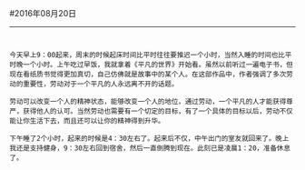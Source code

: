 #2016年08月20日
- - - - -
#
    今天早上9：00起来，周末的时候起床时间比平时往往要推迟一个小时，当然入睡的时间也比平时晚一个小时。上午吃过早饭，我就拿着《平凡的世界》开始看。虽然以前听过一遍电子书，但现在看纸质书觉得更加真切，自己仿佛就是故事中的某个人。在这部作品中，作者强调了多次劳动的重要性，劳动对于一个平凡的人永远离不开的话题。

    劳动可以改变一个人的精神状态，能够改变一个人的地位，通过劳动，一个平凡的人才能获得尊严，获得他人的认可。当然劳动也需要有一个切定的目标，有了一个具体的目标以后，劳动不仅能让你生活下去，而且还可以让你的精神得到升华。

    下午睡了2个小时，起来的时候是4：30左右了。起来后不仅，中午出门的室友就回来了。晚上我还是支持健身，9：30左右回到宿舍，然后一直倒腾到现在。此刻已是凌晨1：20，准备休息了。